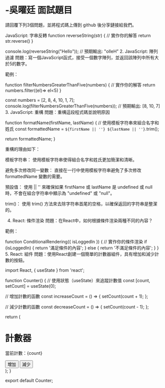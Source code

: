 # -吳曜廷 面試題目 

請回覆下列3個問題，並將程式碼上傳到 github 後分享鏈接給我們。

JavaScript: 字串反轉
function reverseString(str) {
  // 實作你的解答	
  return str.reverse()
}

console.log(reverseString("Hello")); // 預期輸出: "olleH”
2. JavaScript: 陣列過濾
問題：寫一個JavaScript函式，接受一個數字陣列，並返回該陣列中所有大於5的數字。 

範例：

function filterNumbersGreaterThanFive(numbers) {
  // 實作你的解答
  return numbers.filter((el)=> el<5)
}

const numbers = [2, 8, 4, 10, 1, 7];
console.log(filterNumbersGreaterThanFive(numbers)); // 預期輸出: [8, 10, 7]
3. JavaScript: 重構
問題：重構這段程式碼並說明原因

function formatName(firstName, lastName) {
  // 使用模板字符串來組合名字和姓氏
  const formattedName = `${firstName || ''} ${lastName || ''}`.trim();

  return formattedName;
}

重構的理由如下：

模板字符串： 使用模板字符串使得組合名字和姓氏更加簡潔和清晰。

避免多次修改同一變數： 直接在一行中使用模板字符串避免了多次修改 formattedName 變數的需要。

預設值： 使用 || '' 來確保如果 firstName 或 lastName 是 undefined 或 null 時，不會在組合字符串中顯示為 "undefined" 或 "null"。

trim()： 使用 trim() 方法來去除字符串首尾的空格，以確保返回的字符串是整潔的。


4. React: 條件渲染
問題：在React中，如何根據條件渲染兩種不同的內容？

範例：

function ConditionalRendering({ isLoggedIn }) {
  // 實作你的條件渲染
  if (isLoggedIn) {
    return '滿足條件的內容';
  } else {
    return '不滿足條件的內容';
  }
}
5. React: 組件
問題：使用React創建一個簡單的計數器組件，具有增加和減少計數的按鈕。

import React, { useState } from 'react';

function Counter() {
  // 使用狀態（useState）來追蹤計數值
  const [count, setCount] = useState(0);

  // 增加計數的函數
  const increaseCount = () => {
    setCount(count + 1);
  };

  // 減少計數的函數
  const decreaseCount = () => {
    setCount(count - 1);
  };

  return (
    <div>
      <h1>計數器</h1>
      <p>當前計數：{count}</p>
      <button onClick={increaseCount}>增加</button>
      <button onClick={decreaseCount}>減少</button>
    </div>
  );
}

export default Counter;
